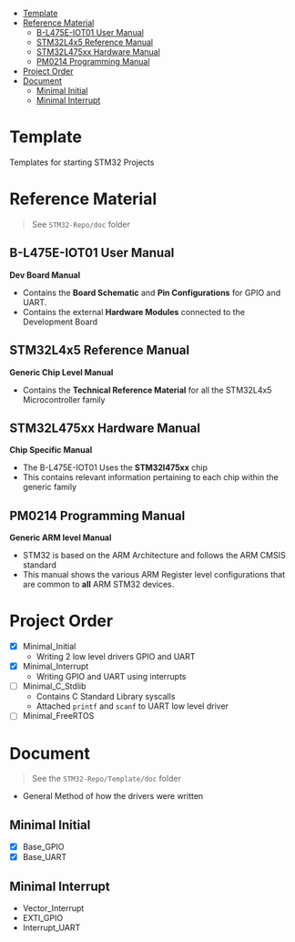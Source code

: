 - [Template](#template)
- [Reference Material](#reference-material)
  - [B-L475E-IOT01 User Manual](#b-l475e-iot01-user-manual)
  - [STM32L4x5 Reference Manual](#stm32l4x5-reference-manual)
  - [STM32L475xx Hardware Manual](#stm32l475xx-hardware-manual)
  - [PM0214 Programming Manual](#pm0214-programming-manual)
- [Project Order](#project-order)
- [Document](#document)
  - [Minimal Initial](#minimal-initial)
  - [Minimal Interrupt](#minimal-interrupt)

# Template

Templates for starting STM32 Projects

# Reference Material 

> See `STM32-Repo/doc` folder

## B-L475E-IOT01 User Manual

**Dev Board Manual**

- Contains the **Board Schematic** and **Pin Configurations** for GPIO and UART.
- Contains the external **Hardware Modules** connected to the Development Board

## STM32L4x5 Reference Manual

**Generic Chip Level Manual**

- Contains the **Technical Reference Material** for all the STM32L4x5 Microcontroller family

## STM32L475xx Hardware Manual

**Chip Specific Manual**

- The B-L475E-IOT01 Uses the **STM32l475xx** chip
- This contains relevant information pertaining to each chip within the generic family

## PM0214 Programming Manual

**Generic ARM level Manual**

- STM32 is based on the ARM Architecture and follows the ARM CMSIS standard
- This manual shows the various ARM Register level configurations that are common to **all** ARM STM32 devices.

# Project Order

- [x] Minimal_Initial
  - Writing 2 low level drivers GPIO and UART
- [x] Minimal_Interrupt
  - Writing GPIO and UART using interrupts
- [ ] Minimal_C_Stdlib
  - Contains C Standard Library syscalls
  - Attached `printf` and `scanf` to UART low level driver 
- [ ] Minimal_FreeRTOS

# Document

> See the `STM32-Repo/Template/doc` folder

- General Method of how the drivers were written

## Minimal Initial

- [x] Base_GPIO
- [x] Base_UART

## Minimal Interrupt

- Vector_Interrupt
- EXTI_GPIO
- Interrupt_UART
